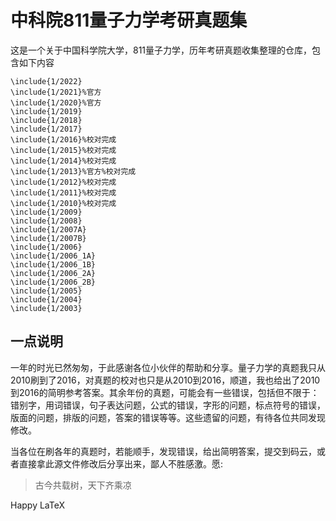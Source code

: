 # 中科院811量子力学考研真题集

这是一个关于中国科学院大学，811量子力学，历年考研真题收集整理的仓库，包含如下内容

```
\include{1/2022}
\include{1/2021}%官方
\include{1/2020}%官方
\include{1/2019}
\include{1/2018}
\include{1/2017}
\include{1/2016}%校对完成
\include{1/2015}%校对完成
\include{1/2014}%校对完成
\include{1/2013}%官方%校对完成
\include{1/2012}%校对完成
\include{1/2011}%校对完成
\include{1/2010}%校对完成
\include{1/2009}
\include{1/2008}
\include{1/2007A}
\include{1/2007B}
\include{1/2006}
\include{1/2006_1A}
\include{1/2006_1B}
\include{1/2006_2A}
\include{1/2006_2B}
\include{1/2005}
\include{1/2004}
\include{1/2003}
```



## 一点说明

一年的时光已然匆匆，于此感谢各位小伙伴的帮助和分享。量子力学的真题我只从2010刷到了2016，对真题的校对也只是从2010到2016，顺道，我也给出了2010到2016的简明参考答案。其余年份的真题，可能会有一些错误，包括但不限于：错别字，用词错误，句子表达问题，公式的错误，字形的问题，标点符号的错误，版面的问题，排版的问题，答案的错误等等。这些遗留的问题，有待各位共同发现修改。

当各位在刷各年的真题时，若能顺手，发现错误，给出简明答案，提交到码云，或者直接拿此源文件修改后分享出来，鄙人不胜感激。愿:

> 古今共载树，天下齐乘凉



Happy LaTeX



